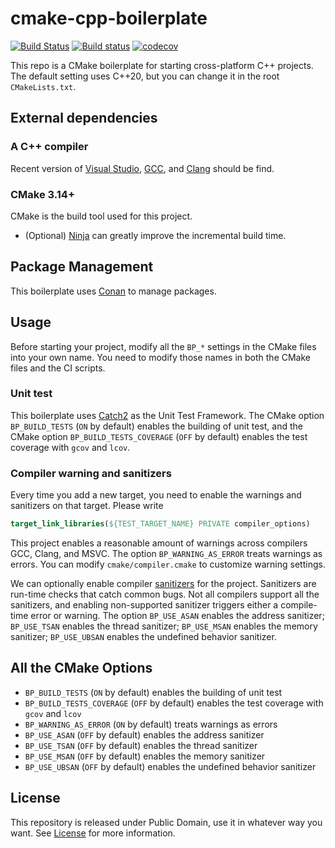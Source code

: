 # cmake-cpp-boilerplate
[![Build Status](https://travis-ci.org/LesleyLai/cmake-cpp-boilerplate.svg?branch=master)](https://travis-ci.org/LesleyLai/cmake-cpp-boilerplate)
[![Build status](https://ci.appveyor.com/api/projects/status/qhkbact3oew7e09t/branch/master?svg=true)](https://ci.appveyor.com/project/LesleyLai/cmake-cpp-boilerplate/branch/master)
[![codecov](https://codecov.io/gh/LesleyLai/cmake-cpp-boilerplate/branch/master/graph/badge.svg)](https://codecov.io/gh/LesleyLai/cmake-cpp-boilerplate)

This repo is a CMake boilerplate for starting cross-platform C++ projects. The default setting uses C++20, but you can change it in the root `CMakeLists.txt`.

## External dependencies
### A C++ compiler
Recent version of [Visual Studio](https://www.visualstudio.com/), [GCC](https://gcc.gnu.org/), and [Clang](https://clang.llvm.org/) should be find.

### CMake 3.14+
CMake is the build tool used for this project.
- (Optional) [Ninja](https://ninja-build.org/) can greatly improve the incremental build time.

## Package Management
This boilerplate uses [Conan](https://conan.io/) to manage packages.

## Usage
Before starting your project, modify all the `BP_*` settings in the CMake files into your own name.
You need to modify those names in both the CMake files and the CI scripts.

### Unit test
This boilerplate uses [Catch2](https://github.com/catchorg/Catch2) as the Unit Test Framework.
The CMake option `BP_BUILD_TESTS` (`ON` by default) enables the building of unit test,
and the CMake option `BP_BUILD_TESTS_COVERAGE` (`OFF` by default) enables the test coverage with `gcov` and `lcov`.

### Compiler warning and sanitizers
Every time you add a new target, you need to enable the warnings and sanitizers on that target.
Please write

```cmake
target_link_libraries(${TEST_TARGET_NAME} PRIVATE compiler_options)
```

This project enables a reasonable amount of warnings across compilers GCC, Clang, and MSVC.
The option `BP_WARNING_AS_ERROR` treats warnings as errors.
You can modify `cmake/compiler.cmake` to customize warning settings.

We can optionally enable compiler [sanitizers](https://github.com/google/sanitizers) for the project.
Sanitizers are run-time checks that catch common bugs.
Not all compilers support all the sanitizers,
and enabling non-supported sanitizer triggers either a compile-time error or warning.
The option `BP_USE_ASAN` enables the address sanitizer;
`BP_USE_TSAN` enables the thread sanitizer;
`BP_USE_MSAN` enables the memory sanitizer;
`BP_USE_UBSAN` enables the undefined behavior sanitizer.

## All the CMake Options
- `BP_BUILD_TESTS` (`ON` by default) enables the building of unit test
- `BP_BUILD_TESTS_COVERAGE` (`OFF` by default) enables the test coverage with `gcov` and `lcov`
- `BP_WARNING_AS_ERROR` (`ON` by default) treats warnings as errors
- `BP_USE_ASAN` (`OFF` by default) enables the address sanitizer
- `BP_USE_TSAN` (`OFF` by default) enables the thread sanitizer
- `BP_USE_MSAN` (`OFF` by default) enables the memory sanitizer
- `BP_USE_UBSAN` (`OFF` by default) enables the undefined behavior sanitizer

## License
This repository is released under Public Domain, use it in whatever way you want. See [License](file:License) for more information.
